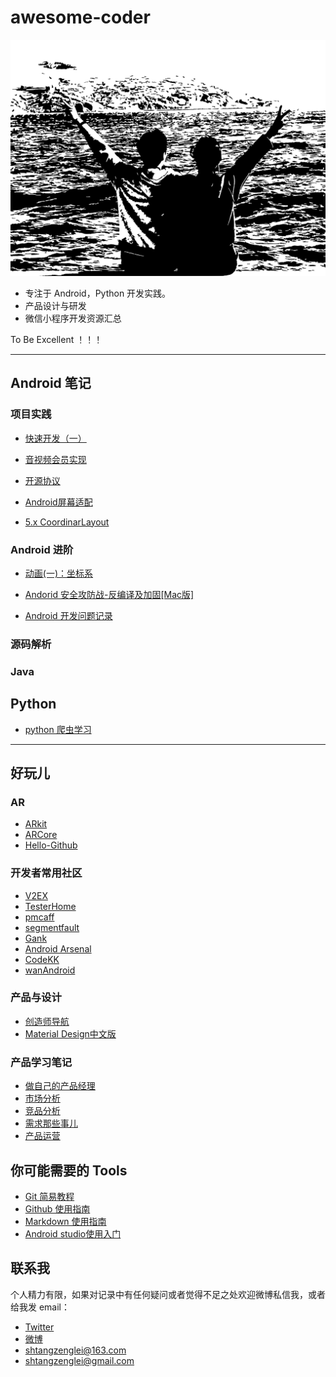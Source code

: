 # awesome-coder





![失意不灰心，得意莫忘形](https://github.com/MrLeion/awesome-coder/blob/master/fallinLover.png)


- 专注于 Android，Python 开发实践。
- 产品设计与研发
- 微信小程序开发资源汇总

To Be Excellent ！！！

-------------------

## Android 笔记


### 项目实践

- [快速开发（一）](https://github.com/MrLeion/awesome-coder/blob/master/journey/android/%5BAndroidDev-%E7%B3%BB%E5%88%97%5D-%E5%BF%AB%E9%80%9F%E5%BC%80%E5%8F%91%EF%BC%88%E4%B8%80%EF%BC%89.md)


- [音视频会员实现](https://github.com/MrLeion/awesome-coder/blob/master/journey/android/%E9%9F%B3%E8%A7%86%E9%A2%91%E4%BC%9A%E5%91%98%E5%AE%9E%E7%8E%B0.md)


- [开源协议](https://github.com/MrLeion/awesome-coder/blob/master/journey/android/%E5%BC%80%E6%BA%90%E5%8D%8F%E8%AE%AE.md)


- [Android屏幕适配](/journey/android/Android屏幕适配.md)

- [5.x CoordinarLayout](https://blog.csdn.net/gdutxiaoxu/article/details/52858598) 


### Android 进阶

- [动画(一)：坐标系](https://github.com/MrLeion/awesome-coder/blob/master/journey/android/%5BAndroid%5D%E8%87%AA%E5%AE%9A%E4%B9%89View(%E4%B8%80)%EF%BC%9A%E5%9D%90%E6%A0%87%E7%B3%BB.md)

- [Andorid 安全攻防战-反编译及加固[Mac版]](https://github.com/MrLeion/awesome-coder/blob/master/journey/android/-Andorid-%E5%AE%89%E5%85%A8%E6%94%BB%E9%98%B2%E6%88%98-%E5%8F%8D%E7%BC%96%E8%AF%91%E5%8F%8A%E5%8A%A0%E5%9B%BA%5BMac%E7%89%88%5D.md)

- [Android 开发问题记录](/journey/android/Androidmemo.md)


### 源码解析


### Java 












## Python

- [python 爬虫学习](https://github.com/lining0806/PythonSpiderNotes)


-------------------


## 好玩儿

### AR

- [ARkit](https://developer.apple.com/arkit/)
- [ARCore](https://github.com/google-ar/arcore-android-sdk)
- [Hello-Github](https://github.com/521xueweihan/HelloGitHub)


### 开发者常用社区
- [V2EX](https://www.v2ex.com)
- [TesterHome](https://testerhome.com/)
- [pmcaff](https://www.pmcaff.com/)
- [segmentfault](https://segmentfault.com/)
- [Gank](http://gank.io/)
- [Android Arsenal](https://android-arsenal.com/)
- [CodeKK](http://p.codekk.com/)
- [wanAndroid](http://wanandroid.com/index/)


### 产品与设计

- [创造师导航](http://chuangzaoshi.com/)
- [Material Design中文版](https://www.mdui.org/design/)



### 产品学习笔记

- [做自己的产品经理](https://github.com/MrLeion/awesome-coder/blob/master/%E7%94%9F%E6%B4%BB%E5%90%AF%E7%A4%BA%E5%BD%95/%E4%BA%A7%E5%93%81/%5B%E4%BA%A7%E5%93%81%E5%AD%A6%E4%B9%A0%5D%E5%81%9A%E8%87%AA%E5%B7%B1%E7%9A%84%E4%BA%A7%E5%93%81%E7%BB%8F%E7%90%86.md)
- [市场分析](https://github.com/MrLeion/awesome-coder/blob/master/%E7%94%9F%E6%B4%BB%E5%90%AF%E7%A4%BA%E5%BD%95/%E4%BA%A7%E5%93%81/%5B%E4%BA%A7%E5%93%81%E5%AD%A6%E4%B9%A0%5D%E5%B8%82%E5%9C%BA%E5%88%86%E6%9E%90.md)
- [竞品分析](https://github.com/MrLeion/awesome-coder/blob/master/%E7%94%9F%E6%B4%BB%E5%90%AF%E7%A4%BA%E5%BD%95/%E4%BA%A7%E5%93%81/%5B%E4%BA%A7%E5%93%81%E5%AD%A6%E4%B9%A0%5D%E7%AB%9E%E5%93%81%E5%88%86%E6%9E%90.md)
- [需求那些事儿](https://github.com/MrLeion/awesome-coder/blob/master/%E7%94%9F%E6%B4%BB%E5%90%AF%E7%A4%BA%E5%BD%95/%E4%BA%A7%E5%93%81/%5B%E4%BA%A7%E5%93%81%E5%AD%A6%E4%B9%A0%5D%E9%9C%80%E6%B1%82%E9%82%A3%E4%BA%9B%E4%BA%8B%E5%84%BF.md)
- [产品运营](https://github.com/MrLeion/awesome-coder/blob/master/%E7%94%9F%E6%B4%BB%E5%90%AF%E7%A4%BA%E5%BD%95/%E4%BA%A7%E5%93%81/%E4%BA%A7%E5%93%81%E8%BF%90%E8%90%A5.md)

## 你可能需要的 Tools


- [Git 简易教程](http://www.bootcss.com/p/git-guide/)
- [Github 使用指南](https://github.com/MrLeion/awesome-coder/blob/master/journey/android/Github-%E4%BD%BF%E7%94%A8%E6%8C%87%E5%8D%97.md)
- [Markdown 使用指南](https://github.com/MrLeion/awesome-coder/blob/master/journey/android/Markdown-%E4%BD%BF%E7%94%A8%E6%8C%87%E5%8D%97.md)
- [Android studio使用入门](https://github.com/MrLeion/awesome-coder/blob/master/journey/android/Android-studio%E4%BD%BF%E7%94%A8%E5%85%A5%E9%97%A8.md)








## 联系我

个人精力有限，如果对记录中有任何疑问或者觉得不足之处欢迎微博私信我，或者给我发 email：

-  [Twitter](https://twitter.com/MrLeion)
-  [微博](http://weibo.com/john1211)
-  shtangzenglei@163.com
-  shtangzenglei@gmail.com

